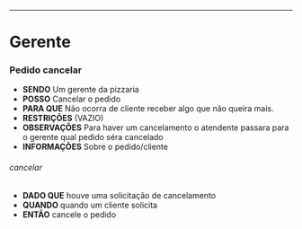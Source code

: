 ---

# Gerente
### Pedido cancelar

- **SENDO** Um gerente da pizzaria
- **POSSO** Cancelar o pedido
- **PARA QUE** Não ocorra de cliente receber algo que não queira mais.
- **RESTRIÇÕES** (VAZIO)
- **OBSERVAÇÕES** Para haver um cancelamento o atendente passara para o gerente qual pedido séra cancelado
- **INFORMAÇÕES** Sobre o pedido/cliente

###### _cancelar_

- **DADO QUE** houve uma solicitação de cancelamento
- **QUANDO** quando um cliente solicita
- **ENTÃO** cancele o pedido
